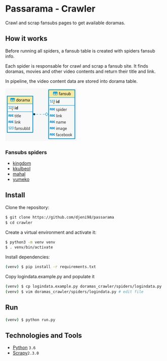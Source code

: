 # Passarama - Crawler

Crawl and scrap fansubs pages to get available doramas.

## How it works

Before running all spiders, a fansub table is created with spiders fansub info.

Each spider is responsable for crawl and scrap a fansub site.
It finds doramas, movies and other video contents and return their title and link.

In pipeline, the video content data are stored into dorama table.

![ER Diagram](ER.png)

### Fansubs spiders

* [kingdom](doramas_crawler/spiders/kingdom.py)
* [kkulbeol](doramas_crawler/spiders/kkulbeol.py)
* [mahal](doramas_crawler/spiders/mahal.py)
* [yumeko](doramas_crawler/spiders/yumeko.py)

## Install

Clone the repository:
```sh
$ git clone https://github.com/djeni98/passarama
$ cd crawler
```

Create a virtual environment and activate it:
```sh
$ python3 -m venv venv
$ . venv/bin/activate
```

Install dependencies:
```sh
(venv) $ pip install -r requirements.txt
```

Copy logindata.example.py and populate it
```sh
(venv) $ cp logindata.example.py doramas_crawler/spiders/logindata.py
(venv) $ vim doramas_crawler/spiders/logindata.py # edit file
```

## Run

```sh
(venv) $ python run.py
```

## Technologies and Tools

* [Python](https://www.python.org/) ```3.6```
* [Scrapy](https://docs.scrapy.org/en/2.3/)```2.3.0```

